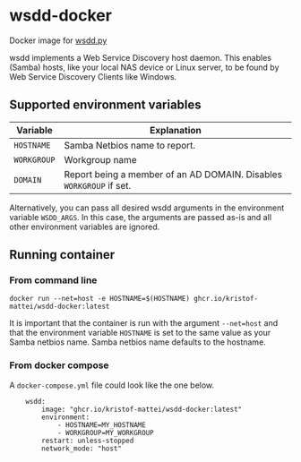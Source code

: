 # wsdd-docker
Docker image for [wsdd.py](https://github.com/christgau/wsdd/)

wsdd implements a Web Service Discovery host daemon. This enables (Samba) hosts, like your local NAS device or Linux server, to be found by Web Service Discovery Clients like Windows.

## Supported environment variables
| Variable | Explanation
-|-
| `HOSTNAME` | Samba Netbios name to report.
| `WORKGROUP`  | Workgroup name
| `DOMAIN`  | Report being a member of an AD DOMAIN. Disables `WORKGROUP` if set.

Alternatively, you can pass all desired wsdd arguments in the environment variable `WSDD_ARGS`. In this case, the arguments are passed as-is and all other environment variables are ignored.

## Running container
### From command line
```
docker run --net=host -e HOSTNAME=$(HOSTNAME) ghcr.io/kristof-mattei/wsdd-docker:latest
```

It is important that the container is run with the argument `--net=host` and that the environment variable `HOSTNAME` is set to the same value as your Samba netbios name. Samba netbios name defaults to the hostname.

### From docker compose
A `docker-compose.yml` file could look like the one below.
```
    wsdd:
        image: "ghcr.io/kristof-mattei/wsdd-docker:latest"
        environment:
            - HOSTNAME=MY_HOSTNAME
            - WORKGROUP=MY_WORKGROUP
        restart: unless-stopped
        network_mode: "host"
```
